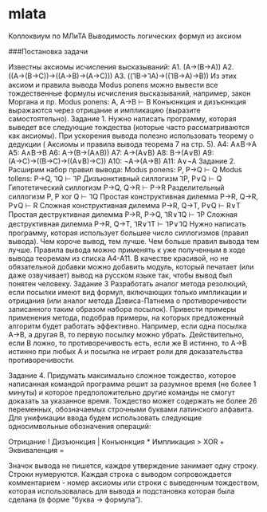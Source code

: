 # mlata

Коллоквиум по МЛиТА 
Выводимость логических формул из аксиом

###Постановка задачи

Известны аксиомы исчисления высказываний:
A1.   (A→(B→A))
A2.   ((A→(B→C))→((A→B)→(A→C)))
A3.   ((⅂B→⅂A)→((⅂B→A)→B))
Из этих аксиом и правила вывода Modus ponens можно вывести все тождественные формулы исчисления высказываний, например, закон Моргана и пр.
Modus ponens:   A, A→B ⊢  B
Конъюнкция и дизъюнкция выражаются через отрицание и импликацию (выразите самостоятельно).
Задание 1.
Нужно написать программу, которая выведет все следующие тождества (которые часто рассматриваются как аксиомы).  При ускорения вывода полезно использовать теорему о дедукции ( Аксиомы и правила вывода теорема 7 на стр. 5).
A4:   A∧B→A
A5:   A∧B→B
A6:   A→(B→(A∧B))
A7:   A→(A∨B)
A8:   B→(A∨B)
A9:   (A→C)→((B→C)→((A∨B)→C))
A10:   ¬A→(A→B)
A11:   A∨¬A
Задание 2.
Расширим набор правил вывода:
Modus ponens:   			P, P→Q ⊢ Q
Modus tollens:    			P→Q, ⅂Q ⊢ ⅂P
Дизъюнктивный силлогизм		⅂P, P∨Q ⊢ Q
Гипотетический силлогизм		P→Q, Q→R ⊢ P→R
Разделительный силлогизм		P, P xor Q ⊢ ⅂Q
Простая конструктивная дилемма	P→R, Q→R, P∨Q ⊢ R
Сложная конструктивная дилемма	P→R, Q→T, P∨Q ⊢ R∨T
Простая деструктивная дилемма	P→R, P→Q, ⅂R∨⅂Q ⊢ ⅂P
Сложная деструктивная дилемма	P→R, Q→T, ⅂R∨⅂T ⊢ ⅂P∨⅂Q 
Нужно написать программу, которая использует большее число силлогизмов (правил вывода). Чем короче вывод, тем лучше. Чем больше правил вывода тем лучше. Правила вывода можно применять к уже полученным в ходе вывода теоремам из списка A4-A11. В качестве красивой, но не обязательной добавки можно добавить модуль, который печатает (или даже озвучивает) вывод на русском языке так, чтобы вывод был понятен человеку.
Задание 3
Разработать аналог метода резолюций, если посылки имеют вид формул, включающих только импликации и отрицания (или аналог метода Дэвиса-Патнема о противоречивости записанного таким образом набора посылок). Привести примеры применения метода, подобрав примеры, на которых предложенный алгоритм будет работать эффективно. Например, если одна посылка A→B, а другая B, то первую посылку можно убрать. Действительно, если B ложно, то противоречивость есть, если же B истинно, то A→B истинно при любых  A и посылка не играет роли для доказательства противоречивости.


Задание 4. 
Придумать максимально сложное тождество, которое написанная командой программа решит за разумное время (не более 1 минуты) и которое предположительно другие команды не смогут доказать за указанное время. Тождество может содержать не более 26 переменных, обозначаемых строчными буквами латинского алфавита.
Для унификации ввода будем использовать следующие односимвольные обозначения операций:


Отрицание !
Дизъюнкция |
Конъюнкция *
Импликация >
XOR +
Эквиваленция =

Значок вывода не пишется, каждое утверждение занимает одну строку. Строки нумеруются. Каждая строка с выводом сопровождается комментарием - номер аксиомы или строки с выведенным тождеством, которая использовалась для вывода и подстановка которая была сделана (в форме “буква -> формула”).
